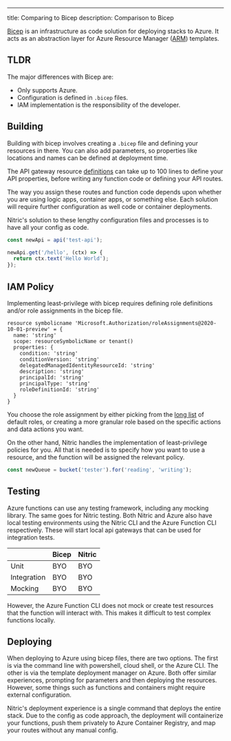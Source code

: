 ---
title: Comparing to Bicep
description: Comparison to Bicep

[Bicep](https://docs.microsoft.com/en-us/azure/azure-resource-manager/bicep/overview?tabs=bicep) is an infrastructure as code solution for deploying stacks to Azure. It acts as an abstraction layer for Azure Resource Manager ([ARM](https://docs.microsoft.com/en-us/azure/azure-resource-manager/templates/overview)) templates.

## TLDR

The major differences with Bicep are:

- Only supports Azure.
- Configuration is defined in `.bicep` files.
- IAM implementation is the responsibility of the developer.

## Building

Building with bicep involves creating a `.bicep` file and defining your resources in there. You can also add parameters, so properties like locations and names can be defined at deployment time.

The API gateway resource [definitions](https://docs.microsoft.com/en-us/azure/templates/microsoft.apimanagement/service?tabs=bicep) can take up to 100 lines to define your API properties, before writing any function code or defining your API routes.

The way you assign these routes and function code depends upon whether you are using logic apps, container apps, or something else. Each solution will require further configuration as well code or container deployments.

Nitric's solution to these lengthy configuration files and processes is to have all your config as code.

```typescript
const newApi = api('test-api');

newApi.get('/hello', (ctx) => {
  return ctx.text('Hello World');
});
```

## IAM Policy

Implementing least-privilege with bicep requires defining role definitions and/or role assignments in the bicep file.

```
resource symbolicname 'Microsoft.Authorization/roleAssignments@2020-10-01-preview' = {
  name: 'string'
  scope: resourceSymbolicName or tenant()
  properties: {
    condition: 'string'
    conditionVersion: 'string'
    delegatedManagedIdentityResourceId: 'string'
    description: 'string'
    principalId: 'string'
    principalType: 'string'
    roleDefinitionId: 'string'
  }
}
```

You choose the role assignment by either picking from the [long list](https://docs.microsoft.com/en-us/azure/role-based-access-control/built-in-roles) of default roles, or creating a more granular role based on the specific actions and data actions you want.

On the other hand, Nitric handles the implementation of least-privilege policies for you. All that is needed is to specify how you want to use a resource, and the function will be assigned the relevant policy.

```typescript
const newQueue = bucket('tester').for('reading', 'writing');
```

## Testing

Azure functions can use any testing framework, including any mocking library. The same goes for Nitric testing. Both Nitric and Azure also have local testing environments using the Nitric CLI and the Azure Function CLI respectively. These will start local api gateways that can be used for integration tests.

|             | Bicep | Nitric |
| ----------- | ----- | ------ |
| Unit        | BYO   | BYO    |
| Integration | BYO   | BYO    |
| Mocking     | BYO   | BYO    |

However, the Azure Function CLI does not mock or create test resources that the function will interact with. This makes it difficult to test complex functions locally.

## Deploying

When deploying to Azure using bicep files, there are two options. The first is via the command line with powershell, cloud shell, or the Azure CLI. The other is via the template deployment manager on Azure. Both offer similar experiences, prompting for parameters and then deploying the resources. However, some things such as functions and containers might require external configuration.

Nitric's deployment experience is a single command that deploys the entire stack. Due to the config as code approach, the deployment will containerize your functions, push them privately to Azure Container Registry, and map your routes without any manual config.
